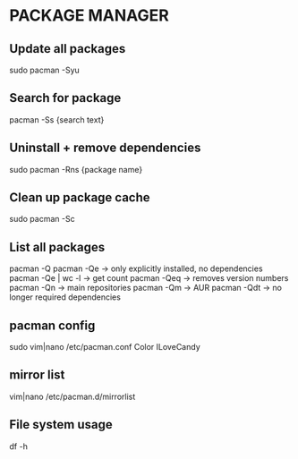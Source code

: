 # PACKAGE MANAGER

## Update all packages
sudo pacman -Syu

## Search for package
pacman -Ss {search text}

## Uninstall + remove dependencies
sudo pacman -Rns {package name}

## Clean up package cache
sudo pacman -Sc

## List all packages
pacman -Q
pacman -Qe -> only explicitly installed, no dependencies
pacman -Qe | wc -l -> get count
pacman -Qeq -> removes version numbers
pacman -Qn -> main repositories
pacman -Qm -> AUR
pacman -Qdt -> no longer required dependencies 

## pacman config
sudo vim|nano /etc/pacman.conf
Color
ILoveCandy

## mirror list
vim|nano /etc/pacman.d/mirrorlist

## File system usage
df -h
